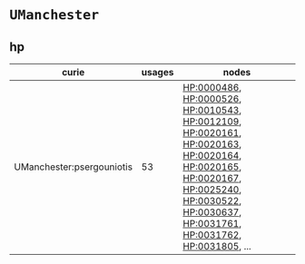 # `UManchester`

## hp

| curie                     |   usages | nodes                                                                                                                                                                                                                                                                                                                                                                                                                                                                                                                                                                                                                                                                                                                                                              |
|---------------------------|----------|--------------------------------------------------------------------------------------------------------------------------------------------------------------------------------------------------------------------------------------------------------------------------------------------------------------------------------------------------------------------------------------------------------------------------------------------------------------------------------------------------------------------------------------------------------------------------------------------------------------------------------------------------------------------------------------------------------------------------------------------------------------------|
| UManchester:psergouniotis |       53 | [HP:0000486](https://bioregistry.io/HP:0000486), [HP:0000526](https://bioregistry.io/HP:0000526), [HP:0010543](https://bioregistry.io/HP:0010543), [HP:0012109](https://bioregistry.io/HP:0012109), [HP:0020161](https://bioregistry.io/HP:0020161), [HP:0020163](https://bioregistry.io/HP:0020163), [HP:0020164](https://bioregistry.io/HP:0020164), [HP:0020165](https://bioregistry.io/HP:0020165), [HP:0020167](https://bioregistry.io/HP:0020167), [HP:0025240](https://bioregistry.io/HP:0025240), [HP:0030522](https://bioregistry.io/HP:0030522), [HP:0030637](https://bioregistry.io/HP:0030637), [HP:0031761](https://bioregistry.io/HP:0031761), [HP:0031762](https://bioregistry.io/HP:0031762), [HP:0031805](https://bioregistry.io/HP:0031805), ... |

